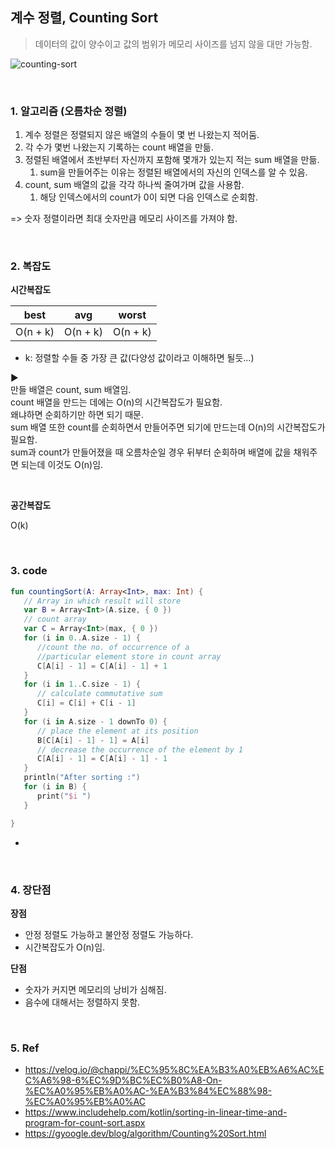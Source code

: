 ## 계수 정렬, Counting Sort

> 데이터의 값이 양수이고 값의 범위가 메모리 사이즈를 넘지 않을 대만 가능함. 
>

![counting-sort](https://github.com/eunjjungg/TIL/assets/100047095/b6b6ee05-abc2-41cc-98a9-c6e9b138a249)

<br/>

### 1. 알고리즘 (오름차순 정렬)

1. 계수 정렬은 정렬되지 않은 배열의 수들이 몇 번 나왔는지 적어둠.
2. 각 수가 몇번 나왔는지 기록하는 count 배열을 만듦.
3. 정렬된 배열에서 초반부터 자신까지 포함해 몇개가 있는지 적는 sum 배열을 만듦. 
   1. sum을 만들어주는 이유는 정렬된 배열에서의 자신의 인덱스를 알 수 있음. 
4. count, sum 배열의 값을 각각 하나씩 줄여가며 값을 사용함. 
   1. 해당 인덱스에서의 count가 0이 되면 다음 인덱스로 순회함.  

=> 숫자 정렬이라면 최대 숫자만큼 메모리 사이즈를 가져야 함.

<br/>

### 2. 복잡도

**시간복잡도**

| best     | avg      | worst    |
|----------|----------|----------|
| O(n + k) | O(n + k) | O(n + k) |
- k: 정렬할 수들 중 가장 큰 값(다양성 값이라고 이해하면 될듯...)

▶️ <br/>
만들 배열은 count, sum 배열임. <br/>
count 배열을 만드는 데에는 O(n)의 시간복잡도가 필요함. <br/>
왜냐하면 순회하기만 하면 되기 때문. <br/>
sum 배열 또한 count를 순회하면서 만들어주면 되기에 만드는데 O(n)의 시간복잡도가 필요함. <br/>
sum과 count가 만들어졌을 때 오름차순일 경우 뒤부터 순회하며 배열에 값을 채워주면 되는데 이것도 O(n)임. 

<br/>

**공간복잡도**

O(k)

<br/>

### 3. code

```kotlin
fun countingSort(A: Array<Int>, max: Int) {
   // Array in which result will store
   var B = Array<Int>(A.size, { 0 })
   // count array
   var C = Array<Int>(max, { 0 })
   for (i in 0..A.size - 1) {
      //count the no. of occurrence of a 
      //particular element store in count array
      C[A[i] - 1] = C[A[i] - 1] + 1
   }
   for (i in 1..C.size - 1) {
      // calculate commutative sum
      C[i] = C[i] + C[i - 1]
   }
   for (i in A.size - 1 downTo 0) {
      // place the element at its position
      B[C[A[i] - 1] - 1] = A[i]
      // decrease the occurrence of the element by 1
      C[A[i] - 1] = C[A[i] - 1] - 1
   }
   println("After sorting :")
   for (i in B) {
      print("$i ")
   }

}
```

-


<br/>

### 4. 장단점

**장점**

- 안정 정렬도 가능하고 불안정 정렬도 가능하다. 
- 시간복잡도가 O(n)임. 

**단점**

- 숫자가 커지면 메모리의 낭비가 심해짐.
- 음수에 대해서는 정렬하지 못함. 

<br/>

### 5. Ref
- https://velog.io/@chappi/%EC%95%8C%EA%B3%A0%EB%A6%AC%EC%A6%98-6%EC%9D%BC%EC%B0%A8-On-%EC%A0%95%EB%A0%AC-%EA%B3%84%EC%88%98-%EC%A0%95%EB%A0%AC
- https://www.includehelp.com/kotlin/sorting-in-linear-time-and-program-for-count-sort.aspx
- https://gyoogle.dev/blog/algorithm/Counting%20Sort.html
